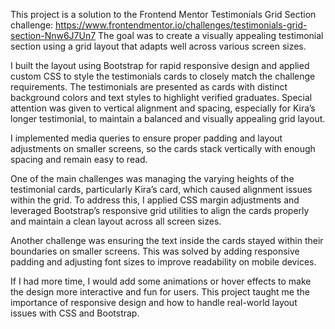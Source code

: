 This project is a solution to the Frontend Mentor Testimonials Grid Section challenge: https://www.frontendmentor.io/challenges/testimonials-grid-section-Nnw6J7Un7
The goal was to create a visually appealing testimonial section using a grid layout that adapts well across various screen sizes.

I built the layout using Bootstrap for rapid responsive design and applied custom CSS to style the testimonials cards to closely match the challenge requirements. The testimonials are presented as cards with distinct background colors and text styles to highlight verified graduates. Special attention was given to vertical alignment and spacing, especially for Kira’s longer testimonial, to maintain a balanced and visually appealing grid layout.  

I implemented media queries to ensure proper padding and layout adjustments on smaller screens, so the cards stack vertically with enough spacing and remain easy to read.

One of the main challenges was managing the varying heights of the testimonial cards, particularly Kira’s card, which caused alignment issues within the grid. To address this, I applied CSS margin adjustments and leveraged Bootstrap’s responsive grid utilities to align the cards properly and maintain a clean layout across all screen sizes.

Another challenge was ensuring the text inside the cards stayed within their boundaries on smaller screens. This was solved by adding responsive padding and adjusting font sizes to improve readability on mobile devices.

If I had more time, I would add some animations or hover effects to make the design more interactive and fun for users. This project taught me the importance of responsive design and how to handle real-world layout issues with CSS and Bootstrap.

